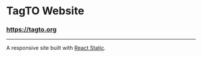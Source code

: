 # TagTO Website

### https://tagto.org

---

A responsive site built with [React Static](https://github.com/nozzle/react-static).
